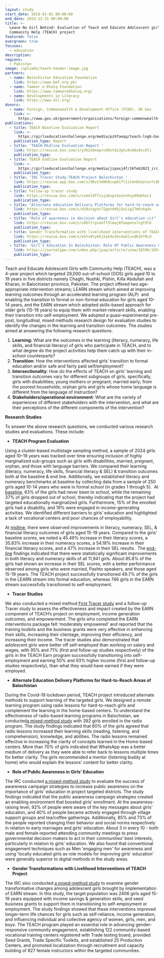 ```yaml
---
layout: study
start_date: 2018-01-01 00:00:00
end_date: 2023-12-31 00:00:00
title: >-
  Leave No Girl Behind: Evaluation of Teach and Educate Adolescent girls with
  Community Help (TEACH) project
featured: false
evergreen: true
focuses:
  - education
description:
regions:
  - Pakistan
image: /uploads/teach-header-image.jpg
partners:
  - name: Balochistan Education Foundation
    link: https://www.bef.org.pk/
  - name: Tameer e Khalq Foundation
    link: https://www.tameerekhalaq.org/
  - name: Developments in Literacy
    link: https://www.dil.org/
donors:
  - name: Foreign, Commonwealth & Development Office (FCDO), UK Gov
    link: >-
      https://www.gov.uk/government/organisations/foreign-commonwealth-development-office
publications:
  - title: TEACH Baseline Evaluation Report
    link: >-
      https://girlseducationchallenge.org/media/pzhfaeqq/teach-lngb-baseline-evaluation.pdf
    publication_type: Report
  - title: 'TEACH Midline Evaluation Report '
    link: https://rescue.box.com/s/y3k2x8xeprnd0ztds3gtu4v60s8sc8li
    publication_type:
  - title: TEACH Endline Evaluation Report
    link: >-
      https://girlseducationchallenge.org/media/jzpaxj4f/16feb2023_irc_teach_endline_evaluation_report_website.pdf
    publication_type:
  - title: 'IRC Tracer Study-TEACH Project Balochistan '
    link: https://rescue.app.box.com/s/90zt3d0h8cnp017l1itmtbh2etxn7c8b
    publication_type:
  - title: Follow-up tracer study
    link: https://rescue.box.com/s/svmnldffixjubspv4zwsnhuy69abhoc1
    publication_type:
  - title: "Alternate education Delivery Platforms for hard-to-reach areas of Balochistan ○\t"
    link: https://rescue.box.com/s/d18zcqyec72get04bj5oiig27m6c6g4o
    publication_type:
  - title: "Role of awareness in decision about Girl’s education ○\t"
    link: https://rescue.box.com/s/s0bttrpsanfl5lmaj0faaponx7cgt9lb
    publication_type:
  - title: Gender Transformation with livelihood interventions of TEACH project
    link: https://rescue.box.com/s/ehtx0tykkjkyk4o1bs4abluvdb1hf0cd
    publication_type:
  - title: 'Girl’s Education In Balochistan: Role Of Public Awareness Campaign'
    link: https://journalppw.com/index.php/jpsp/article/view/16596/10547
    publication_type:
---
```

Teach and Educate Adolescent Girls with Community Help (TEACH), was a 4-year project which targeted 29,000 out-of-school (OOS) girls aged 10 to 19 years in five districts namely Chaghi, Nushki, Pishin, Killa Abdullah and Kharan, in Balochistan province, Pakistan. The project offered two age-appropriate intervention streams; LEARN stream which aimed at improving learning outcomes through an accelerated learning program (ALP)&nbsp; and enabling the transition to formal or non-formal education for girls aged 10-14 years, and the EARN stream which adopted skills-based approach for older girls (15-19 years) to equip them with market-relevant skills, enabling their transition into self-employment. We adopted a quasi-experimental pre-post, longitudinal, mixed methods research design for evaluation studies to identify the changes in the learning and transition outcomes. The studies aimed at answering the following research questions:

1. **Learning:** What are the outcomes in the learning (literacy, numeracy, life skills, and financial literacy) of girls who participate in TEACH, and to what degree do the project activities help them catch up with their in-school counterparts?&nbsp;&nbsp;
2. **Transition**\: How the interventions affected girls’ transition to formal education and/or safe and fairly paid self/employment?&nbsp;
3. **Intersectionality**\: How do the effects of TEACH on girls’ learning and transition outcomes vary for different subgroups of girls, specifically, girls with disabilities; young mothers or pregnant; married early; from the poorest households; orphan girls and girls whose home language is different from the language of instruction?
4. **Stakeholders/operational environment**\: What are the variety of experiences of different stakeholders with the intervention, and what are their perceptions of the different components of the intervention?&nbsp;&nbsp;

**Research Studies**

To answer the above research questions, we conducted various research studies and evaluations. These include:

* **TEACH Program Evaluation**

Using a cluster-based multistage sampling method, a sample of 2024 girls aged 10–19 years was tracked over time ensuring inclusion of highly marginalized sub-groups such as girls with disabilities, married, pregnant, orphan, and those with language barriers. We compared their learning (literacy, numeracy, life skills, financial literacy & SEL) & transition outcomes both at the baseline & end line. Additionally, we established literacy and numeracy benchmarks at baseline by collecting data from a sample of 250 girls aged 10-14 years who were in formal school (in grades 1 through 5).&nbsp; At [baseline](https://girlseducationchallenge.org/media/pzhfaeqq/teach-lngb-baseline-evaluation.pdf), 63% of the girls had never been to school, while the remaining 37% of girls dropped out of school, thereby indicating that the project had targeted educationally marginalized girls. Furthermore, 15% of the enrolled girls had a disability, and 19% were engaged in income-generating activities. We identified different barriers to girls’ education and highlighted a lack of vocational centers and poor chances of employability.

At [midline](https://rescue.box.com/s/7g92yb1jbbocea8qtmu8kbv3pxqfqe1t), there were observed improvements in literacy, numeracy, SEL, & financial literacy outcomes of girls aged 15-19 years. Compared to the girls’ baseline scores, we noted a 45.49% increase in their literacy scores, a 35.83% increase in their numeracy scores, a 54.18% increase in their financial literacy scores, and a 47% increase in their SEL results.&nbsp; The [end-line](https://girlseducationchallenge.org/media/jzpaxj4f/16feb2023_irc_teach_endline_evaluation_report_website.pdf) findings indicated that there were statistically significant improvements in both literacy and numeracy skills of all 11,941 girls. About 85.8% of the girls had shown an increase in their SEL scores, with a better performance observed among girls who were married, Pashto speakers, and those aged 15-19 years. The TEACH project successfully transitioned 49.7% of the girls in the LEARN stream into formal education, whereas 746 girls in the EARN stream successfully transitioned to self-employment.

* **Tracer Studies**

We also conducted a mixed method [First Tracer study](https://rescue.box.com/s/g6y77ph16wqnegprs344fi473q14df94) and a follow-up Tracer study to assess the effectiveness and impact created by the EARN component of TEACH’s project on employment, income generation outcomes, and empowerment. The girls who completed the EARN interventions package felt ‘moderately empowered’ and reported that the training toolkits and the business grants were very effective in enhancing their skills, increasing their clientage, improving their efficiency, and increasing their income. The tracer studies also demonstrated that adolescent girls were better off self-employed than working on salary and wages, with 95% and 71% (first and follow-up studies respectively) of the girls in the TEACH Earn program successfully transitioning into self-employment and earning 50% and 93% higher income (first and follow-up studies respectively), than what they would have earned if they were employed.

* **Alternate Education Delivery Platforms for Hard-to-Reach Areas of Balochistan&nbsp;**

During the Covid-19 lockdown period, TEACH project introduced alternate methods to support learning of the targeted girls. We designed a remote learning program using radio lessons for hard-to-reach girls and complement the learning in the home-based centers. To understand the effectiveness of radio-based learning programs in Balochistan, we conducted[a mixed-method study](https://rescue.box.com/s/d18zcqyec72get04bj5oiig27m6c6g4o) with 392 girls enrolled in the radio program. The study findings indicated that 60% of the girls agreed that radio lessons increased their learning skills (reading, listening, and comprehension), knowledge, and abilities. The radio lessons remained effective in increasing the clarity of concepts learned in the Home-based centers. More than 70% of girls indicated that WhatsApp was a better medium of delivery as they were able to refer back to lessons multiple times for better clarity. The girls recommended a mentor (listening buddy at home) who would explain the lessons' content for better clarity.

* **Role of Public Awareness in Girls’ Education**

The IRC conducted [a mixed-method study](https://rescue.box.com/s/s0bttrpsanfl5lmaj0faaponx7cgt9lb) to evaluate the success of awareness campaign strategies to increase public awareness on the importance of girls' education in project targeted districts. The study findings indicated that the public awareness campaign strategies created an enabling environment that boosted girls’ enrollment. At the awareness-raising level, 92% of people were aware of the key messages about girls' education, and 40% of people became actively engaged through village support groups and tea/coffee gatherings. Additionally, 85% and 73% of the people reported changing their behavior and social norms respectively in relation to early marriages and girls’ education. About 3 in every 10 - both male and female reported attending community meetings to press governmental decision-makers to act in their communities’ best interests, particularly in relation to girls' education. We also found that conventional engagement techniques such as Men 'engaging men' for awareness and using 'locally educated girls as role models for improving girls' education' were generally superior to digital methods in the study areas.&nbsp;

* **Gender Transformations with Livelihood Interventions of TEACH Project**

The IRC also conducted [a mixed-method study](https://rescue.box.com/s/ehtx0tykkjkyk4o1bs4abluvdb1hf0cd) to examine gender transformative changes among adolescent girls brought by implementation of EARN stream. In this study, the target population was 2406 girls aged 15-19 years equipped with income savings & generation skills, and seed business grants to support them in transitioning to self-employment or employment. The study findings showed that these interventions improved longer-term life chances for girls such as self-reliance, income generation, and influencing individual and collective agency of women, girls, men, and boys. The TEACH program played an essential role in advancing gender-responsive community engagement, establishing 122 community-based vocational training centers registered with Trade testing board, provided Seed Grants, Trade Specific Toolkits, and established 25 Production Centers, and promoted localization through recruitment and capacity building of 827 female instructors within the targeted communities.&nbsp;